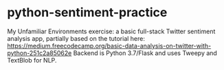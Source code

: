 # python-sentiment-practice
My Unfamiliar Environments exercise: a basic full-stack Twitter sentiment analysis app, partially based on the tutorial here: https://medium.freecodecamp.org/basic-data-analysis-on-twitter-with-python-251c2a85062e  Backend is Python 3.7/Flask and uses Tweepy and TextBlob for NLP.

